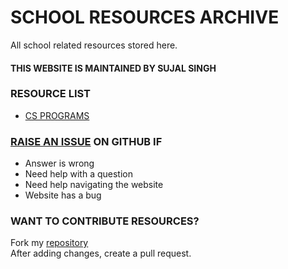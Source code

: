 # SCHOOL RESOURCES ARCHIVE

All school related resources stored here.
#### THIS WEBSITE IS MAINTAINED BY SUJAL SINGH

### RESOURCE LIST

- [CS PROGRAMS](./cs-programs)


### [RAISE AN ISSUE](https://sujaldev.github.io/school/) ON GITHUB IF
- Answer is wrong
- Need help with a question
- Need help navigating the website
- Website has a bug

### WANT TO CONTRIBUTE RESOURCES?
Fork my [repository](https://github.com/sujaldev/school) \
After adding changes, create a pull request.